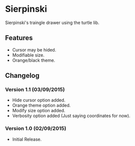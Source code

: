 # Sierpinski
Sierpinski's traingle drawer using the turtle lib.

## Features
* Cursor may be hided.
* Modifiable size.
* Orange/black theme.

## Changelog
### Version 1.1 (03/09/2015)
* Hide cursor option added.
* Orange theme option added.
* Modify size option added.
* Verbosity option added (Just saying coordinates for now).

### Version 1.0 (02/09/2015)
* Initial Release.
